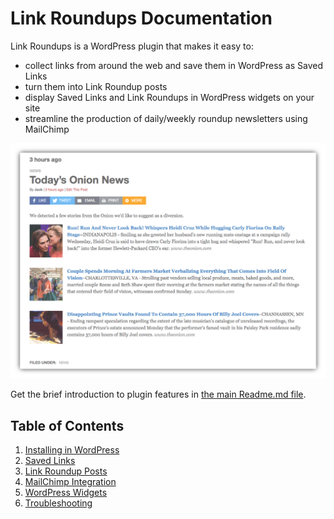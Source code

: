 # Link Roundups Documentation

Link Roundups is a WordPress plugin that makes it easy to:

- collect links from around the web and save them in WordPress as Saved Links
- turn them into Link Roundup posts
- display Saved Links and Link Roundups in WordPress widgets on your site
- streamline the production of daily/weekly roundup newsletters using MailChimp

![link roundup post on a website](img/link-roundup-page-example.png)

Get the brief introduction to plugin features in [the main Readme.md file](https://github.com/INN/link-roundups/blob/master/README.md).

## Table of Contents

1. [Installing in WordPress](installation.md)
2. [Saved Links](saved-links.md)
3. [Link Roundup Posts](link-roundups.md)
4. [MailChimp Integration](mailchimp.md)
5. [WordPress Widgets](widgets.md)
6. [Troubleshooting](troubleshooting.md)